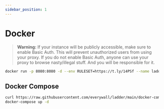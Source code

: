 ```yaml
---
sidebar_position: 1
---
```


# Docker

> **Warning:** If your instance will be publicly accessible, make sure to enable Basic Auth. This will prevent unauthorized users from using your proxy. If you do not enable Basic Auth, anyone can use your proxy to browse nasty/illegal stuff. And you will be responsible for it.

```bash
docker run -p 8080:8080 -d --env RULESET=https://t.ly/14PSf --name ladder ghcr.io/everywall/ladder:latest
```

## Docker Compose

```bash
curl https://raw.githubusercontent.com/everywall/ladder/main/docker-compose.yaml --output docker-compose.yaml
docker-compose up -d
```
